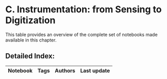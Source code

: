 # C. Instrumentation: from Sensing to Digitization 
 This table provides an overview of the complete set of notebooks made available in this chapter. 

 ## Detailed Index:  
Notebook  | Tags | Authors | Last update 
---  | --- | --- | --- 
